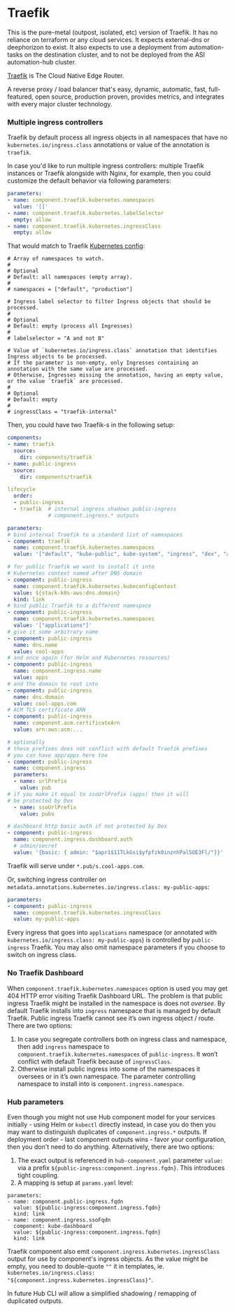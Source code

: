 # Traefik

This is the pure-metal (outpost, isolated, etc) version of Traefik. It has no reliance on terraform or any cloud services.  It expects external-dns or deephorizon to exist.  It also expects to use a deployment from automation-tasks on the destination cluster, and to not be deployed from the ASI automation-hub cluster.

[Traefik](https://traefik.io) is The Cloud Native Edge Router.

A reverse proxy / load balancer that's easy, dynamic, automatic, fast, full-featured, open source, production proven, provides metrics, and integrates with every major cluster technology.

### Multiple ingress controllers

Traefik by default process all ingress objects in all namespaces that have no `kubernetes.io/ingress.class` annotations or value of the annotation is `traefik`.

In case you'd like to run multiple ingress controllers: multiple Traefik instances or Traefik alongside with Nginx, for example, then you could customize the default behavior via following parameters:

```yaml
parameters:
- name: component.traefik.kubernetes.namespaces
  value: '[]'
- name: component.traefik.kubernetes.labelSelector
  empty: allow
- name: component.traefik.kubernetes.ingressClass
  empty: allow
```

That would match to Traefik [Kubernetes config](https://docs.traefik.io/configuration/backends/kubernetes/):

```
# Array of namespaces to watch.
#
# Optional
# Default: all namespaces (empty array).
#
# namespaces = ["default", "production"]

# Ingress label selector to filter Ingress objects that should be processed.
#
# Optional
# Default: empty (process all Ingresses)
#
# labelselector = "A and not B"

# Value of `kubernetes.io/ingress.class` annotation that identifies Ingress objects to be processed.
# If the parameter is non-empty, only Ingresses containing an annotation with the same value are processed.
# Otherwise, Ingresses missing the annotation, having an empty value, or the value `traefik` are processed.
#
# Optional
# Default: empty
#
# ingressClass = "traefik-internal"
```

Then, you could have two Traefik-s in the following setup:

```yaml
components:
- name: traefik
  source:
    dir: components/traefik
- name: public-ingress
  source:
    dir: components/traefik

lifecycle
  order:
  - public-ingress
  - traefik  # internal ingress shadows public-ingress
             # component.ingress.* outputs

parameters:
# bind internal Traefik to a standard list of namespaces
- component: traefik
  name: component.traefik.kubernetes.namespaces
  value: '["default", "kube-public", kube-system", "ingress", "dex", "automation-hub"]'

# for public Traefik we want to install it into
# Kubernetes context named after DNS domain
- component: public-ingress
  name: component.traefik.kubernetes.kubeconfigContext
  value: ${stack-k8s-aws:dns.domain}
  kind: link
# bind public Traefik to a different namespace
- component: public-ingress
  name: component.traefik.kubernetes.namespaces
  value: '["applications"]'
# give it some arbitrary name
- component: public-ingress
  name: dns.name
  value: cool-apps
# and once again (for Helm and Kubernetes resources)
- component: public-ingress
  name: component.ingress.name
  value: apps
# and the domain to root into
- component: public-ingress
  name: dns.domain
  value: cool-apps.com
# ACM TLS certificate ARN
- component: public-ingress
  name: component.acm.certificateArn
  value: arn:aws:acm:...

# optionally
# these prefixes does not conflict with default Traefik prefixes
# you can have app/apps here too
- component: public-ingress
  name: component.ingress
  parameters:
  - name: urlPrefix
    value: pub
# if you make it equal to ssoUrlPrefix (apps) then it will
# be protected by Dex
  - name: ssoUrlPrefix
    value: pubs

# dashboard http basic auth if not protected by Dex
- component: public-ingress
  name: component.ingress.dashboard.auth
  # admin/secret
  value: '{basic: { admin: "$apr1$11TLkGsi$yfpfzk0inznhPal5OE3Fl/"}}'
```

Traefik will serve under `*.pub/s.cool-apps.com`.

Or, switching ingress controller on `metadata.annotations.kubernetes.io/ingress.class: my-public-apps`:

```yaml
parameters:
- component: public-ingress
  name: component.traefik.kubernetes.ingressClass
  value: my-public-apps
```

Every ingress that goes into `applications` namespace (or annotated with `kubernetes.io/ingress.class: my-public-apps`) is controlled by `public-ingress` Traefik. You may also omit namespace parameters if you choose to switch on ingress class.

### No Traefik Dashboard

When `component.traefik.kubernetes.namespaces` option is used you may get 404 HTTP error visiting Traefik Dashboard URL. The problem is that public ingress Traefik might be installed in the namespace is does not _oversee_. By default Traefik installs into `ingress` namespace that is managed by default Traefik. Public ingress Traefik cannot see it’s own ingress object / route. There are two options:
1. In case you segregate controllers both on ingress class and namespace, then add `ingress` namespace to `component.traefik.kubernetes.namespaces` of `public-ingress`. It won’t conflict with default Traefik because of `ingressClass`.
2. Otherwise install public ingress into some of the namespaces it oversees or in it’s own namespace. The parameter controlling namespace to install into is `component.ingress.namespace`.

### Hub parameters

Even though you might not use Hub component model for your services initially - using Helm or `kubectl` directly instead, in case you do then you may want to distinguish duplicates of `component.ingress.*` outputs. If deployment order - last component outputs wins - favor your configuration, then you don't need to do anything. Alternatively, there are two options:

1. The exact output is referenced in `hub-component.yaml` parameter `value:` via a prefix `${public-ingress:component.ingress.fqdn}`. This introduces tight coupling.
2. A mapping is setup at `params.yaml` level:
```
parameters:
- name: component.public-ingress.fqdn
  value: ${public-ingress:component.ingress.fqdn}
  kind: link
- name: component.ingress.ssoFqdn
  component: kube-dashboard
  value: ${public-ingress:component.ingress.fqdn}
  kind: link
```

Traefik component also emit `component.ingress.kubernetes.ingressClass` output for use by component's ingress objects. As the value might be empty, you need to double-quote `""` it in templates, ie. `kubernetes.io/ingress.class: "${component.ingress.kubernetes.ingressClass}"`.

In future Hub CLI will allow a simplified shadowing / remapping of duplicated outputs.
